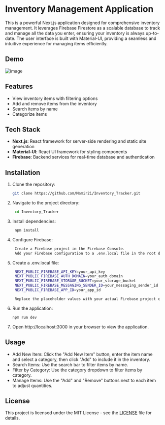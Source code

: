 # Inventory Management Application

This is a powerful Next.js application designed for comprehensive inventory management. It leverages Firebase Firestore as a scalable database to track and manage all the data you enter, ensuring your inventory is always up-to-date. The user interface is built with Material-UI, providing a seamless and intuitive experience for managing items efficiently.

## Demo

![image](https://github.com/user-attachments/assets/336cfff9-a57e-4ff6-91ec-211a39fef91b)

## Features

- View inventory items with filtering options
- Add and remove items from the inventory
- Search items by name
- Categorize items

## Tech Stack

- **Next.js**: React framework for server-side rendering and static site generation
- **Material-UI**: React UI framework for styling components
- **Firebase**: Backend services for real-time database and authentication

## Installation

1. Clone the repository:
   ```bash
   git clone https://github.com/Mamir21/Inventory_Tracker.git

2. Navigate to the project directory:
   ```bash
    cd Inventory_Tracker

3. Install dependencies:
   ```bash
    npm install

4. Configure Firebase:
   ```bash
    Create a Firebase project in the Firebase Console.
    Add your Firebase configuration to a .env.local file in the root directory of your project.
   
5. Create a .env.local file:
   ```bash
    NEXT_PUBLIC_FIREBASE_API_KEY=your_api_key
    NEXT_PUBLIC_FIREBASE_AUTH_DOMAIN=your_auth_domain
    NEXT_PUBLIC_FIREBASE_STORAGE_BUCKET=your_storage_bucket
    NEXT_PUBLIC_FIREBASE_MESSAGING_SENDER_ID=your_messaging_sender_id
    NEXT_PUBLIC_FIREBASE_APP_ID=your_app_id

    Replace the placeholder values with your actual Firebase project credentials.

6. Run the application:
   ```bash
   npm run dev

7. Open http://localhost:3000 in your browser to view the application.

## Usage

- Add New Item: Click the "Add New Item" button, enter the item name and select a category, then click "Add" to include it in the inventory.
- Search Items: Use the search bar to filter items by name.
- Filter by Category: Use the category dropdown to filter items by category.
- Manage Items: Use the "Add" and "Remove" buttons next to each item to adjust quantities.

## License

This project is licensed under the MIT License - see the [LICENSE](LICENSE) file for details.